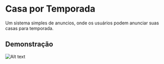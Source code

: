 
# Casa por Temporada 

Um sistema simples de anuncios, onde os usuários podem anunciar suas casas para temporada.




## Demonstração


![Alt text](https://i.imgur.com/wt0B1fG.png[/img])
